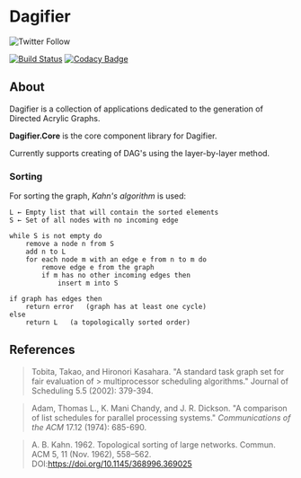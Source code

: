 # Dagifier

![Twitter Follow](https://img.shields.io/twitter/follow/jwmxyz?label=%40jwmxyz&style=social)

[![Build Status](https://travis-ci.com/dagifier/Dagifier.Core.svg?token=yE1jQHJ1CjkJeVSaVSDa&branch=main)](https://travis-ci.com/dagifier/Dagifier.Core) [![Codacy Badge](https://app.codacy.com/project/badge/Grade/c09f67e58b27454abf4272366cc46bb2)](https://www.codacy.com?utm_source=github.com&amp;utm_medium=referral&amp;utm_content=dagifier/Dagifier.Core&amp;utm_campaign=Badge_Grade)

## About

Dagifier is a collection of applications dedicated to the generation of Directed Acrylic Graphs.

**Dagifier.Core** is the core component library for Dagifier. 

Currently supports creating of DAG's using the layer-by-layer method.

### Sorting

For sorting the graph, *Kahn's algorithm* is used:


```
L ← Empty list that will contain the sorted elements
S ← Set of all nodes with no incoming edge

while S is not empty do
    remove a node n from S
    add n to L
    for each node m with an edge e from n to m do
        remove edge e from the graph
        if m has no other incoming edges then
            insert m into S

if graph has edges then
    return error   (graph has at least one cycle)
else 
    return L   (a topologically sorted order)
```

## References

> Tobita, Takao, and Hironori Kasahara. "A standard task graph set for fair evaluation of > multiprocessor scheduling algorithms." Journal of Scheduling 5.5 (2002): 379-394.

> Adam, Thomas L., K. Mani Chandy, and J. R. Dickson. "A comparison of list schedules for parallel processing systems." *Communications of the ACM* 17.12 (1974): 685-690.

> A. B. Kahn. 1962. Topological sorting of large networks. Commun. ACM 5, 11 (Nov. 1962), 558–562. DOI:https://doi.org/10.1145/368996.369025